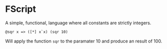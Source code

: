 # FScript
A simple, functional, language where all constants are strictly integers.

``@sqr x => ([*] x`x) (sqr 10)``

Will apply the function `sqr` to the paramater 10 and produce an result of 100.

